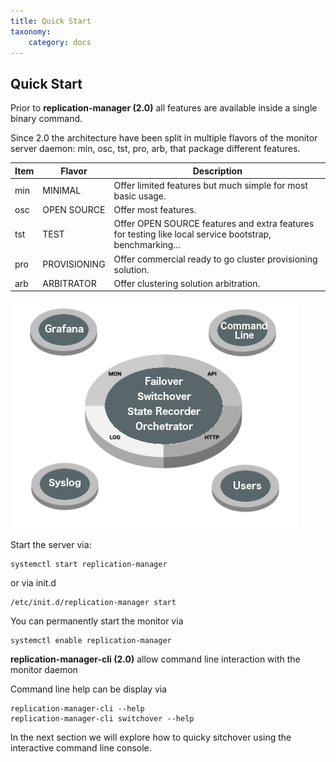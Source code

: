 ```yaml
---
title: Quick Start
taxonomy:
    category: docs
---
```


## Quick Start

Prior to  **replication-manager (2.0)** all features are available inside a single binary command.

Since 2.0 the architecture have been split in multiple flavors of the monitor server daemon: min, osc, tst, pro, arb, that package different features.   

| Item | Flavor       | Description |
| ---- | ------       | ----------- |
| min  | MINIMAL      | Offer limited features but much simple for most basic usage. |
| osc  | OPEN SOURCE  | Offer most features. |
| tst  | TEST         | Offer OPEN SOURCE features and extra features for testing like local service bootstrap, benchmarking... |
| pro  | PROVISIONING | Offer commercial ready to go cluster provisioning solution. |   
| arb  | ARBITRATOR   | Offer clustering solution arbitration. |

![clientserver](/images/clientserver.png)

Start the server via:
```
systemctl start replication-manager   
```
or via init.d
```
/etc/init.d/replication-manager start
```

You can permanently start the monitor via
```
systemctl enable replication-manager   
```

**replication-manager-cli (2.0)** allow command line interaction with the monitor daemon

Command line help can be display via
```
replication-manager-cli --help
replication-manager-cli switchover --help
```

In the next section we will explore how to quicky sitchover using the interactive command line console.
